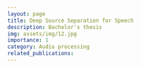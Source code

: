 ```yaml
---
layout: page
title: Deep Source Separation for Speech
description: Bachelor's thesis
img: assets/img/12.jpg
importance: 1
category: Audio processing
related_publications: 
---
```


